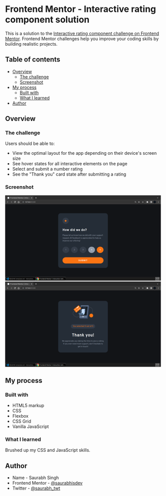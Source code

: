 # Frontend Mentor - Interactive rating component solution

This is a solution to the [Interactive rating component challenge on Frontend Mentor](https://www.frontendmentor.io/challenges/interactive-rating-component-koxpeBUmI). Frontend Mentor challenges help you improve your coding skills by building realistic projects. 

## Table of contents

- [Overview](#overview)
  - [The challenge](#the-challenge)
  - [Screenshot](#screenshot)
- [My process](#my-process)
  - [Built with](#built-with)
  - [What I learned](#what-i-learned)
- [Author](#author)


## Overview

### The challenge

Users should be able to:

- View the optimal layout for the app depending on their device's screen size
- See hover states for all interactive elements on the page
- Select and submit a number rating
- See the "Thank you" card state after submitting a rating

### Screenshot

![HomePage](./Home-Page.png)
![ThankYouPage](./Thank-You-Page.png)

## My process

### Built with

- HTML5 markup
- CSS
- Flexbox
- CSS Grid
- Vanilla JavaScript

### What I learned

Brushed up my CSS and JavaScript skills.

## Author

- Name - Saurabh Singh
- Frontend Mentor - [@saurabhisdev](https://www.frontendmentor.io/profile/saurabhisdev)
- Twitter - [@saurabh_twt](https://www.twitter.com/saurabh__twt)


